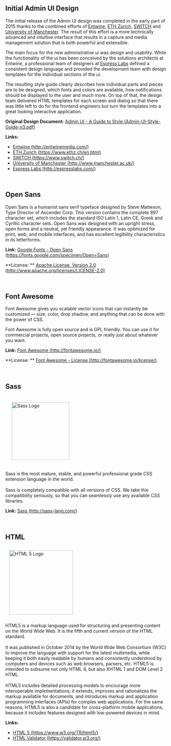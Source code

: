 ## Initial Admin UI Design

The initial release of the Admin UI design was completed in the early part of 2015 thanks to the combined
efforts of [Entwine](http://entwinemedia.com/), [ETH Zurich](https://www.ethz.ch/en.html), [SWITCH](https://www.switch.ch/) and [University of Manchester](http://www.manchester.ac.uk/).
The result of this effort is a more technically advanced and intuitive  interface that results in a capture and media management solution that is both powerful and extensible.

The main focus for the new administrative ui was design and usability. While the functionality of the ui has been conceived by the solutions architects at Entwine, a professional team of designers at [Espress Labs](http://espresslabs.com/) defined a consistent design language and provided the development team with design templates for the individual sections of the ui.

The resulting style guide clearly describes how individual parts and pieces are to be designed, which fonts and colors are available, how notifications should be displayed to the user and much more. On top of that, the design team delivered HTML templates for each screen and dialog so that there was little left to do for the frontend engineers but turn the templates into a great looking interactive application.

**Original Design Document:** [Admin UI - A Guide to Style (Admin-UI-Style-Guide-v3.pdf)](../../../files/Admin-UI-Style-Guide-v3.pdf)

**Links:**

- [Entwine (http://entwinemedia.com/)](http://entwinemedia.com/)
- [ETH Zurich (https://www.ethz.ch/en.html)](https://www.ethz.ch/en.html)
- [SWITCH (https://www.switch.ch/)](https://www.switch.ch/)
- [University of Manchester (http://www.manchester.ac.uk/)](http://www.manchester.ac.uk/)
- [Espress Labs (http://espresslabs.com/)](http://espresslabs.com/)

<br/>

## Open Sans

Open Sans is a humanist sans serif typeface designed by Steve Matteson, Type Director of Ascender Corp. This version contains the complete 897 character set, which includes the standard ISO Latin 1, Latin CE, Greek and Cyrillic character sets. Open Sans was designed with an upright stress, open forms and a neutral, yet friendly appearance. It was optimized for print, web, and mobile interfaces, and has excellent legibility characteristics in its letterforms.

**Link:** [Google Fonts - Open Sans (https://fonts.google.com/specimen/Open+Sans)](https://fonts.google.com/specimen/Open+Sans)

**License: ** [Apache License, Version 2.0 (http://www.apache.org/licenses/LICENSE-2.0)](http://www.apache.org/licenses/LICENSE-2.0)

<br/>

## Font Awesome

Font Awesome gives you scalable vector icons that can instantly be customized — size, color, drop shadow, and anything that can be done with the power of CSS.

Font Awesome is fully open source and is GPL friendly. You can use it for commercial projects, open source projects, or really just about whatever you want.

**Link:** [Font Awesome (http://fontawesome.io/)](http://fontawesome.io/)

**License: ** [Font Awesome - License (http://fontawesome.io/license/)](http://fontawesome.io/license/)

<br/>

## Sass

<div class="row-flex">
  <img src="../../../../img/sass.svg" alt="Sass Logo"  style="padding: 20px; width: 180px;" />
  <p>
    Sass is the most mature, stable, and powerful professional grade CSS extension language in the world.
    <br/><br/>
    Sass is completely compatible with all versions of CSS. We take this compatibility seriously, so that you can seamlessly use any available CSS libraries.
  </p>
</div>

**Link:** [Sass (http://sass-lang.com/)](http://sass-lang.com/)

<br/>

## HTML

<div class="row-flex">
  <img src="../../../../img/html/HTML5_Logo.svg" alt="HTML 5 Logo" style="width:200px; padding:12px;" />
  <p>
  HTML5 is a markup language used for structuring and presenting content on the World Wide Web. It is the fifth and current version of the HTML standard.
  <br/><br/>
  It was published in October 2014 by the World Wide Web Consortium (W3C) to improve the language with support for the latest multimedia, while keeping it both easily readable by humans and consistently understood by computers and devices such as web browsers, parsers, etc. HTML5 is intended to subsume not only HTML 4, but also XHTML 1 and DOM Level 2 HTML.
  <br/><br/>
  HTML5 includes detailed processing models to encourage more interoperable implementations; it extends, improves and rationalizes the markup available for documents, and introduces markup and application programming interfaces (APIs) for complex web applications. For the same reasons, HTML5 is also a candidate for cross-platform mobile applications, because it includes features designed with low-powered devices in mind.
  </p>
</div>

**Links:**

- [HTML 5 (https://www.w3.org/TR/html5/)](https://www.w3.org/TR/html5/)
- [HTML Validator (https://validator.w3.org/)](https://validator.w3.org/)
